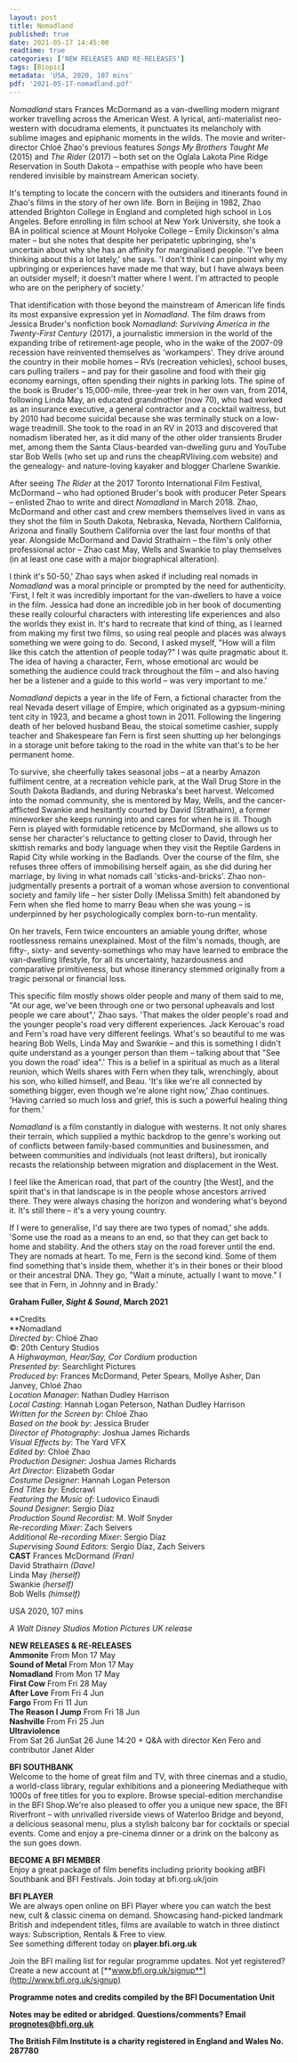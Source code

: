 ```yaml
---
layout: post
title: Nomadland
published: true
date: 2021-05-17 14:45:00
readtime: true
categories: ['NEW RELEASES AND RE-RELEASES']
tags: [Biopic]
metadata: 'USA, 2020, 107 mins'
pdf: '2021-05-17-nomadland.pdf'
---
```

_Nomadland_ stars Frances McDormand as a van-dwelling modern migrant worker travelling across the American West. A lyrical, anti-materialist neo-western with docudrama elements, it punctuates its melancholy with sublime images and epiphanic moments in the wilds. The movie and writer-director Chloé Zhao&#39;s previous features _Songs My Brothers Taught Me_ (2015) and _The Rider_ (2017) – both set on the Oglala Lakota Pine Ridge Reservation in South Dakota – empathise with people who have been rendered invisible by mainstream American society.

It&#39;s tempting to locate the concern with the outsiders and itinerants found in Zhao&#39;s films in the story of her own life. Born in Beijing in 1982, Zhao attended Brighton College in England and completed high school in Los Angeles. Before enrolling in film school at New York University, she took a BA in political science at Mount Holyoke College – Emily Dickinson&#39;s alma mater – but she notes that despite her peripatetic upbringing, she&#39;s uncertain about why she has an affinity for marginalised people. &#39;I&#39;ve been thinking about this a lot lately,&#39; she says. &#39;I don&#39;t think I can pinpoint why my upbringing or experiences have made me that way, but I have always been an outsider myself; it doesn&#39;t matter where I went. I&#39;m attracted to people who are on the periphery of society.&#39;

That identification with those beyond the mainstream of American life finds its most expansive expression yet in _Nomadland_. The film draws from Jessica Bruder&#39;s nonfiction book _Nomadland: Surviving America in the Twenty-First Century_ (2017), a journalistic immersion in the world of the expanding tribe of retirement-age people, who in the wake of the 2007-09 recession have reinvented themselves as &#39;workampers&#39;. They drive around the country in their mobile homes – RVs (recreation vehicles), school buses, cars pulling trailers – and pay for their gasoline and food with their gig economy earnings, often spending their nights in parking lots. The spine of the book is Bruder&#39;s 15,000-mile, three-year trek in her own van, from 2014, following Linda May, an educated grandmother (now 70), who had worked as an insurance executive, a general contractor and a cocktail waitress, but by 2010 had become suicidal because she was terminally stuck on a low-wage treadmill. She took to the road in an RV in 2013 and discovered that nomadism liberated her, as it did many of the other older transients Bruder met, among them the Santa Claus-bearded van-dwelling guru and YouTube star Bob Wells (who set up and runs the cheapRVliving.com website) and the genealogy- and nature-loving kayaker and blogger Charlene Swankie.

After seeing _The Rider_ at the 2017 Toronto International Film Festival, McDormand – who had optioned Bruder&#39;s book with producer Peter Spears – enlisted Zhao to write and direct _Nomadland_ in March 2018. Zhao, McDormand and other cast and crew members themselves lived in vans as they shot the film in South Dakota, Nebraska, Nevada, Northern California, Arizona and finally Southern California over the last four months of that year. Alongside McDormand and David Strathairn – the film&#39;s only other professional actor – Zhao cast May, Wells and Swankie to play themselves (in at least one case with a major biographical alteration).

I think it&#39;s 50-50,&#39; Zhao says when asked if including real nomads in _Nomadland_ was a moral principle or prompted by the need for authenticity. &#39;First, I felt it was incredibly important for the van-dwellers to have a voice in the film. Jessica had done an incredible job in her book of documenting these really colourful characters with interesting life experiences and also the worlds they exist in. It&#39;s hard to recreate that kind of thing, as I learned from making my first two films, so using real people and places was always something we were going to do. Second, I asked myself, &quot;How will a film like this catch the attention of people today?&quot; I was quite pragmatic about it. The idea of having a character, Fern, whose emotional arc would be something the audience could track throughout the film – and also having her be a listener and a guide to this world – was very important to me.&#39;

_Nomadland_ depicts a year in the life of Fern, a fictional character from the real Nevada desert village of Empire, which originated as a gypsum-mining tent city in 1923, and became a ghost town in 2011. Following the lingering death of her beloved husband Beau, the stoical sometime cashier, supply teacher and Shakespeare fan Fern is first seen shutting up her belongings in a storage unit before taking to the road in the white van that&#39;s to be her permanent home.

To survive, she cheerfully takes seasonal jobs – at a nearby Amazon fulfilment centre, at a recreation vehicle park, at the Wall Drug Store in the South Dakota Badlands, and during Nebraska&#39;s beet harvest. Welcomed into the nomad community, she is mentored by May, Wells, and the cancer-afflicted Swankie and hesitantly courted by David (Strathairn), a former mineworker she keeps running into and cares for when he is ill. Though Fern is played with formidable reticence by McDormand, she allows us to sense her character&#39;s reluctance to getting closer to David, through her skittish remarks and body language when they visit the Reptile Gardens in Rapid City while working in the Badlands. Over the course of the film, she refuses three offers of immobilising herself again, as she did during her marriage, by living in what nomads call &#39;sticks-and-bricks&#39;. Zhao non-judgmentally presents a portrait of a woman whose aversion to conventional society and family life – her sister Dolly (Melissa Smith) felt abandoned by Fern when she fled home to marry Beau when she was young – is underpinned by her psychologically complex born-to-run mentality.

On her travels, Fern twice encounters an amiable young drifter, whose rootlessness remains unexplained. Most of the film&#39;s nomads, though, are fifty-, sixty- and seventy-somethings who may have learned to embrace the van-dwelling lifestyle, for all its uncertainty, hazardousness and comparative primitiveness, but whose itinerancy stemmed originally from a tragic personal or financial loss.

This specific film mostly shows older people and many of them said to me, &quot;At our age, we&#39;ve been through one or two personal upheavals and lost people we care about&quot;,&#39; Zhao says. &#39;That makes the older people&#39;s road and the younger people&#39;s road very different experiences. Jack Kerouac&#39;s road and Fern&#39;s road have very different feelings. What&#39;s so beautiful to me was hearing Bob Wells, Linda May and Swankie – and this is something I didn&#39;t quite understand as a younger person than them – talking about that &quot;See you down the road&#39; idea&quot;.&#39; This is a belief in a spiritual as much as a literal reunion, which Wells shares with Fern when they talk, wrenchingly, about his son, who killed himself, and Beau. &#39;It&#39;s like we&#39;re all connected by something bigger, even though we&#39;re alone right now,&#39; Zhao continues. &#39;Having carried so much loss and grief, this is such a powerful healing thing for them.&#39;

_Nomadland_ is a film constantly in dialogue with westerns. It not only shares their terrain, which supplied a mythic backdrop to the genre&#39;s working out of conflicts between family-based communities and businessmen, and between communities and individuals (not least drifters), but ironically recasts the relationship between migration and displacement in the West.

I feel like the American road, that part of the country [the West], and the spirit that&#39;s in that landscape is in the people whose ancestors arrived there. They were always chasing the horizon and wondering what&#39;s beyond it. It&#39;s still there – it&#39;s a very young country.

If I were to generalise, I&#39;d say there are two types of nomad,&#39; she adds. &#39;Some use the road as a means to an end, so that they can get back to home and stability. And the others stay on the road forever until the end. They are nomads at heart. To me, Fern is the second kind. Some of them find something that&#39;s inside them, whether it&#39;s in their bones or their blood or their ancestral DNA. They go, &quot;Wait a minute, actually I want to move.&quot; I see that in Fern, in Johnny and in Brady.&#39;

**Graham Fuller, _Sight &amp; Sound_, March 2021**

**Credits  
**Nomadland  
_Directed by_: Chloé Zhao  
©: 20th Century Studios  
A _Highwayman, Hear/Say, Cor Cordium_ production  
_Presented by_: Searchlight Pictures  
_Produced by_: Frances McDormand, Peter Spears, Mollye Asher, Dan Janvey, Chloé Zhao  
_Location Manager_: Nathan Dudley Harrison  
_Local Casting_: Hannah Logan Peterson, Nathan Dudley Harrison  
_Written for the Screen by_: Chloé Zhao  
_Based on the book by_: Jessica Bruder  
_Director of Photography_: Joshua James Richards  
_Visual Effects by_: The Yard VFX  
_Edited by_: Chloé Zhao  
_Production Designer_: Joshua James Richards  
_Art Director_: Elizabeth Godar  
_Costume Designer_: Hannah Logan Peterson  
_End Titles by_: Endcrawl  
_Featuring the Music of_: Ludovico Einaudi  
_Sound Designer_: Sergio Díaz  
_Production Sound Recordist_: M. Wolf Snyder  
_Re-recording Mixer_: Zach Seivers  
_Additional Re-recording Mixer_: Sergio Díaz  
_Supervising Sound Editors_: Sergio Díaz, Zach Seivers  
**CAST** 
Frances McDormand _(Fran)_  
David Strathairn _(Dave)_  
Linda May _(herself)_  
Swankie _(herself)_  
Bob Wells _(himself)_  
  
USA 2020, 107 mins  

_A Walt Disney Studios Motion Pictures UK release_
  
**NEW RELEASES &amp; RE-RELEASES**  
**Ammonite** 
From Mon 17 May  
**Sound of Metal** 
From Mon 17 May  
**Nomadland** 
From Mon 17 May  
**First Cow** 
From Fri 28 May  
**After Love** 
From Fri 4 Jun  
**Fargo** 
From Fri 11 Jun  
**The Reason I Jump** 
From Fri 18 Jun  
**Nashville** 
From Fri 25 Jun  
**Ultraviolence**  
From Sat 26 JunSat 26 June 14:20 + Q&amp;A with director Ken Fero and contributor Janet Alder  
  
**BFI SOUTHBANK**  
Welcome to the home of great film and TV, with three cinemas and a studio, a world-class library, regular exhibitions and a pioneering Mediatheque with 1000s of free titles for you to explore. Browse special-edition merchandise in the BFI Shop.We&#39;re also pleased to offer you a unique new space, the BFI Riverfront – with unrivalled riverside views of Waterloo Bridge and beyond, a delicious seasonal menu, plus a stylish balcony bar for cocktails or special events. Come and enjoy a pre-cinema dinner or a drink on the balcony as the sun goes down.  
  
**BECOME A BFI MEMBER**  
Enjoy a great package of film benefits including priority booking atBFI Southbank and BFI Festivals. Join today at bfi.org.uk/join  
  
**BFI PLAYER**  
We are always open online on BFI Player where you can watch the best new, cult &amp; classic cinema on demand. Showcasing hand-picked landmark British and independent titles, films are available to watch in three distinct ways: Subscription, Rentals &amp; Free to view.  
See something different today on **player.bfi.org.uk**  
  
Join the BFI mailing list for regular programme updates. Not yet registered? Create a new account at [**www.bfi.org.uk/signup**](http://www.bfi.org.uk/signup)  
  
**Programme notes and credits compiled by the BFI Documentation Unit**  
  
**Notes may be edited or abridged. Questions/comments? Email prognotes@bfi.org.uk**  
  
**The British Film Institute is a charity registered in England and Wales No. 287780**  
